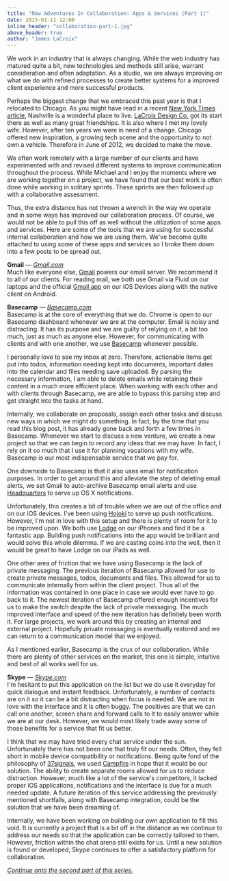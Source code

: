 ```yaml
---
title: "New Adventures In Collaboration: Apps & Services (Part 1)"
date: 2013-01-11 12:00
inline_header: "collaboration-part-1.jpg"
above_header: true
author: "James LaCroix"
---
```


We work in an industry that is always changing. While the web industry has matured quite a bit, new technologies and methods still arise, warrant consideration and often adaptation. As a studio, we are always improving on what we do with refined processes to create better systems for a improved client experience and more successful products.

Perhaps the biggest change that we embraced this past year is that I relocated to Chicago. As you might have read in a recent <a href="http://www.nytimes.com/2013/01/09/us/nashville-takes-its-turn-in-the-spotlight.html" target="_blank">New York Times article</a>, Nashville is a wonderful place to live. [LaCroix Design Co.](/) got its start there as well as many great friendships. It is also where I met my lovely wife. However, after ten years we were in need of a change. Chicago offered new inspiration, a growing tech scene and the opportunity to not own a vehicle. Therefore in June of 2012, we decided to make the move.

We often work remotely with a large number of our clients and have experimented with and revised different systems to improve communication throughout the process. While Michael and I enjoy the moments where we are working together on a project, we have found that our best work is often done while working in solitary sprints. These sprints are then followed up with a collaborative assessment.

Thus, the extra distance has not thrown a wrench in the way we operate and in some ways has improved our collaboration process. Of course, we would not be able to pull this off as well without the utilization of some apps and services. Here are some of the tools that we are using for successful internal collaboration and how we are using them. We've become quite attached to using some of these apps and services so I broke them down into a few posts to be spread out.

**Gmail** &mdash; *<a href="http://gmail.com" target="_blank">Gmail.com</a>*  
Much like everyone else, <a href="http://gmail.com" target="_blank">Gmail</a> powers our email server. We recommend it to all of our clients. For reading mail, we both use Gmail via Fluid on our laptops and the official <a href="https://itunes.apple.com/us/app/gmail-email-from-google/id422689480" target="_blank">Gmail app</a> on our iOS Devices along with the native client on Android.

**Basecamp** &mdash; *<a href="https://basecamp.com" target="_blank">Basecamp.com</a>*  
Basecamp is at the core of everything that we do. Chrome is open to our Basecamp dashboard whenever we are at the computer. Email is noisy and distracting. It has its purpose and we are guilty of relying on it, a bit too much, just as much as anyone else. However, for communicating with clients and with one another, we use <a href="https://basecamp.com" target="_blank">Basecamp</a> whenever possible.

I personally love to see my inbox at zero. Therefore, actionable items get put into todos, information needing kept into documents, important dates into the calendar and files needing save uploaded. By parsing the necessary information, I am able to delete emails while retaining their content in a much more efficient place. When working with each other and with clients through Basecamp, we are able to bypass this parsing step and get straight into the tasks at hand.

Internally, we collaborate on proposals, assign each other tasks and discuss new ways in which we might do something. In fact, by the time that you read this blog post, it has already gone back and forth a few times in Basecamp. Whenever we start to discuss a new venture, we create a new project so that we can begin to record any ideas that we may have. In fact, I rely on it so much that I use it for planning vacations with my wife. Basecamp is our most indispensable service that we pay for.

One downside to Basecamp is that it also uses email for notification purposes. In order to get around this and alleviate the step of deleting email alerts, we set Gmail to auto-archive Basecamp email alerts and use <a href="http://gethqapp.com" target="_blank">Headquarters</a> to serve up OS X notifications.

Unfortunately, this creates a bit of trouble when we are out of the office and on our iOS devices. I've been using <a href="http://hojoki.com" target="_blank">Hojoki</a> to serve up push notifications. However, I'm not in love with this setup and there is plenty of room for it to be improved upon. We both use <a href="http://www.thelodgeapp.com" target="_blank">Lodge</a> on our iPhones and find it be a fantastic app. Building push notifications into the app would be brilliant and would solve this whole dilemma. If we are casting coins into the well, then it would be great to have Lodge on our iPads as well.

One other area of friction that we have using Basecamp is the lack of private messaging. The previous iteration of Basecamp allowed for use to create private messages, todos, documents and files. This allowed for us to communicate internally from within the client project. Thus all of the information was contained in one place in case we would ever have to go back to it. The newest iteration of Basecamp offered enough incentives for us to make the switch despite the lack of private messaging. The much improved interface and speed of the new iteration has definitely been worth it. For large projects, we work around this by creating an internal and external project. Hopefully private messaging is eventually restored and we can return to a communication model that we enjoyed.

As I mentioned earlier, Basecamp is the crux of our collaboration. While there are plenty of other services on the market, this one is simple, intuitive and best of all works well for us.

**Skype** &mdash; *<a href="http://skype.com" target="_blank">Skype.com</a>*  
I'm hesitant to put this application on the list but we do use it everyday for quick dialogue and instant feedback. Unfortunately, a number of contacts are on it so it can be a bit distracting when focus is needed. We are not in love with the interface and it is often buggy. The positives are that we can call one another, screen share and forward calls to it to easily answer while we are at our desk. However, we would most likely trade away some of those benefits for a service that fit us better.

I think that we may have tried every chat service under the sun. Unfortunately there has not been one that truly fit our needs. Often, they fell short in mobile device compatibility or notifications. Being quite fond of the philosophy of <a href="http://37signals.com" target="_blank">37signals</a>, we used <a href="https://campfirenow.com" target="_blank">Campfire</a> in hope that it would be our solution. The ability to create separate rooms allowed for us to reduce distraction. However, much like a lot of the service's competitors, it lacked proper iOS applications, notifications and the interface is due for a much needed update. A future iteration of this service addressing the previously mentioned shortfalls, along with Basecamp integration, could be the solution that we have been dreaming of.

Internally, we have been working on building our own application to fill this void. It is currently a project that is a bit off in the distance as we continue to address our needs so that the application can be correctly tailored to them. However, friction within the chat arena still exists for us. Until a new solution is found or developed, Skype continues to offer a satisfactory platform for collaboration.

*[Continue onto the second part of this series.](/blog/new-adventures-in-collaboration-apps-services-part-2)*
